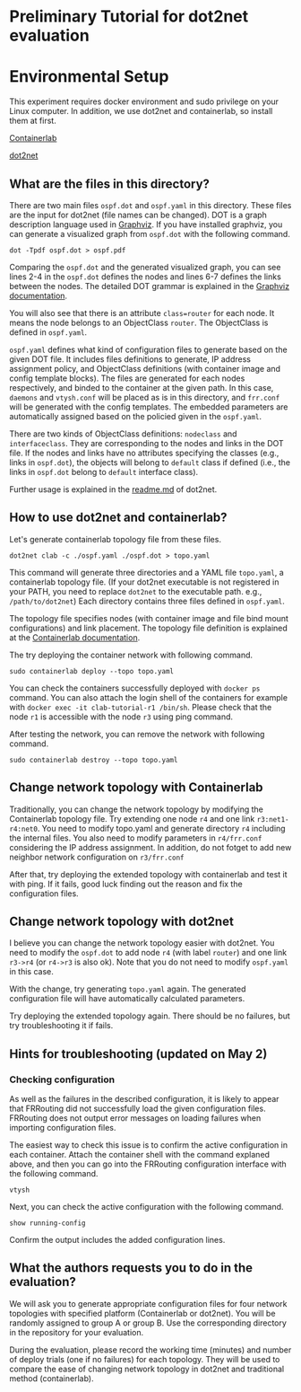 # Preliminary Tutorial for dot2net evaluation

# Environmental Setup

This experiment requires docker environment and sudo privilege on your Linux computer.
In addition, we use dot2net and containerlab, so install them at first.

[Containerlab](https://containerlab.dev/)

[dot2net](https://github.com/cpflat/dot2net/)


## What are the files in this directory?

There are two main files `ospf.dot` and `ospf.yaml` in this directory.
These files are the input for dot2net (file names can be changed).
DOT is a graph description language used in [Graphviz](https://graphviz.org/).
If you have installed graphviz, you can generate a visualized graph from `ospf.dot` with the following command. 

    dot -Tpdf ospf.dot > ospf.pdf

Comparing the `ospf.dot` and the generated visualized graph,
you can see lines 2-4 in the `ospf.dot` defines the nodes and lines 6-7 defines the links between the nodes.
The detailed DOT grammar is explained in the [Graphviz documentation](https://graphviz.org/doc/info/lang.html).

You will also see that there is an attribute `class=router` for each node.
It means the node belongs to an ObjectClass `router`.
The ObjectClass is defined in `ospf.yaml`.

`ospf.yaml` defines what kind of configuration files to generate based on the given DOT file.
It includes files definitions to generate, IP address assignment policy, and ObjectClass definitions (with container image and config template blocks).
The files are generated for each nodes respectively, and binded to the container at the given path.
In this case, `daemons` and `vtysh.conf` will be placed as is in this directory, and `frr.conf` will be generated with the config templates.
The embedded parameters are automatically assigned based on the policied given in the `ospf.yaml`.

There are two kinds of ObjectClass definitions: `nodeclass` and `interfaceclass`.
They are corresponding to the nodes and links in the DOT file.
If the nodes and links have no attributes specifying the classes (e.g., links in `ospf.dot`),
the objects will belong to `default` class if defined
(i.e., the links in `ospf.dot` belong to `default` interface class).

Further usage is explained in the [readme.md](https://github.com/cpflat/dot2net/) of dot2net.


## How to use dot2net and containerlab?

Let's generate containerlab topology file from these files.

    dot2net clab -c ./ospf.yaml ./ospf.dot > topo.yaml

This command will generate three directories and a YAML file `topo.yaml`, a containerlab topology file.
(If your dot2net executable is not registered in your PATH, you need to replace `dot2net` to the executable path. e.g., `/path/to/dot2net`)
Each directory contains three files defined in `ospf.yaml`.

The topology file specifies nodes (with container image and file bind mount configurations) and link placement.
The topology file definition is explained at the [Containerlab documentation](https://containerlab.dev/manual/topo-def-file/).

The try deploying the container network with following command.

    sudo containerlab deploy --topo topo.yaml

You can check the containers successfully deployed with `docker ps` command.
You can also attach the login shell of the containers for example with `docker exec -it clab-tutorial-r1 /bin/sh`.
Please check that the node `r1` is accessible with the node `r3` using ping command.

After testing the network, you can remove the network with following command.

    sudo containerlab destroy --topo topo.yaml


## Change network topology with Containerlab

Traditionally, you can change the network topology by modifying the Containerlab topology file.
Try extending one node `r4` and one link `r3:net1-r4:net0`.
You need to modify topo.yaml and generate directory `r4` including the internal files.
You also need to modify parameters in `r4/frr.conf` considering the IP address assignment.
In addition, do not fotget to add new neighbor network configuration on `r3/frr.conf`

After that, try deploying the extended topology with containerlab and test it with ping.
If it fails, good luck finding out the reason and fix the configuration files.


## Change network topology with dot2net

I believe you can change the network topology easier with dot2net.
You need to modify the `ospf.dot` to add node `r4` (with label `router`) and one link `r3->r4` (or `r4->r3` is also ok).
Note that you do not need to modify `ospf.yaml` in this case.

With the change, try generating `topo.yaml` again.
The generated configuration file will have automatically calculated parameters.

Try deploying the extended topology again.
There should be no failures, but try troubleshooting it if fails.


## Hints for troubleshooting (updated on May 2)

### Checking configuration

As well as the failures in the described configuration,
it is likely to appear that FRRouting did not successfully load the given configuration files.
FRRouting does not output error messages on loading failures
when importing configuration files.

The easiest way to check this issue is to confirm the active configuration in each container.
Attach the container shell with the command explaned above, and then you can go into the FRRouting configuration interface with the following command.

    vtysh

Next, you can check the active configuration with the following command.

    show running-config

Confirm the output includes the added configuration lines.


## What the authors requests you to do in the evaluation?

We will ask you to generate appropriate configuration files for four network topologies with specified platform (Containerlab or dot2net).
You will be randomly assigned to group A or group B.
Use the corresponding directory in the repository for your evaluation.

During the evaluation, please record the working time (minutes) and number of deploy trials (one if no failures) for each topology.
They will be used to compare the ease of changing network topology in dot2net and traditional method (containerlab).


